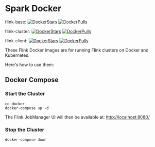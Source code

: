 # Spark Docker

flink-base:
[![DockerStars](https://img.shields.io/docker/stars/stratospire/flink-base.svg)](https://registry.hub.docker.com/u/stratospire/flink-base/)
[![DockerPulls](https://img.shields.io/docker/pulls/stratospire/flink-base.svg)](https://registry.hub.docker.com/u/stratospire/flink-base/)

flink-cluster:
[![DockerStars](https://img.shields.io/docker/stars/stratospire/flink-cluster.svg)](https://registry.hub.docker.com/u/stratospire/flink-cluster/)
[![DockerPulls](https://img.shields.io/docker/pulls/stratospire/flink-cluster.svg)](https://registry.hub.docker.com/u/stratospire/flink-cluster/)

flink-client:
[![DockerStars](https://img.shields.io/docker/stars/stratospire/flink-client.svg)](https://registry.hub.docker.com/u/stratospire/flink-client/)
[![DockerPulls](https://img.shields.io/docker/pulls/stratospire/flink-client.svg)](https://registry.hub.docker.com/u/stratospire/flink-client/)

These Flink Docker images are for running Flink clusters on Docker and Kubernetes.

Here's how to use them:

## Docker Compose

### Start the Cluster

```
cd docker
docker-compose up -d
```

The Flink JobManager UI will then be available at:
[http://localhost:8080/](http://localhost:8080/)

### Stop the Cluster

```
docker-compose down
```
